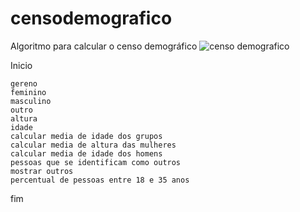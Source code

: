 # censodemografico
Algoritmo para calcular o censo demográfico
![censo demografico](https://user-images.githubusercontent.com/65674963/169930198-70955d59-82fa-4bdf-a7ca-ae97e352b0e1.png)



Inicio

    gereno
    feminino
    masculino
    outro
    altura
    idade
    calcular media de idade dos grupos
    calcular media de altura das mulheres
    calcular media de idade dos homens
    pessoas que se identificam como outros
    mostrar outros
    percentual de pessoas entre 18 e 35 anos


fim
